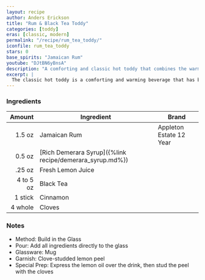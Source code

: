 ```yaml
---
layout: recipe
author: Anders Erickson
title: "Rum & Black Tea Toddy"
categories: [toddy]
eras: [classic, modern]
permalink: "/recipe/rum_tea_toddy/"
iconfile: rum_tea_toddy
stars: 0
base_spirits: "Jamaican Rum"
youtube: "DJtBN6yBnsA"
description: "A comforting and classic hot toddy that combines the warmth of Jamaican rum with black tea."
excerpt: |
  The classic hot toddy is a comforting and warming beverage that has been used for centuries to soothe ailments and warm the soul.
---
```


### Ingredients

|    Amount | Ingredient                                               | Brand                   |
| --------: | -------------------------------------------------------- | ----------------------- |
|    1.5 oz | Jamaican Rum                                             | Appleton Estate 12 Year |
|    0.5 oz | [Rich Demerara Syrup]({%link recipe/demerara_syrup.md%}) |
|    .25 oz | Fresh Lemon Juice                                        |
| 4 to 5 oz | Black Tea                                                |
|   1 stick | Cinnamon                                                 |
|   4 whole | Cloves                                                   |

### Notes

- Method: Build in the Glass
- Pour: Add all ingredients directly to the glass
- Glassware: Mug
- Garnish: Clove-studded lemon peel
- Special Prep: Express the lemon oil over the drink, then stud the peel with the cloves
